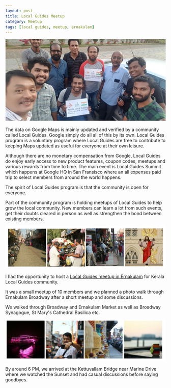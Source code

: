 ```yaml
---
layout: post
title: Local Guides Meetup
category: Meetup
tags: [local guides, meetup, ernakulam]
---
```

<div class="featured">
  <img src="/public/images/local_guides_group.jpg" alt="Local Guides at St. Mary's Church Ground. Includes Midhun Harikumar" />
</div>

The data on Google Maps is mainly updated and verified by a community called Local Guides. Google simply do all all of this by its own.
Local Guides program is a voluntary program where Local Guides are free to contribute to keeping Maps updated as useful for everyone at their own leisure. 

<!-- more -->

Although there are no monetary compensation from Google, Local Guides do enjoy early access to new product features, coupon codes, meetups and various rewards from time to time.
The main event is Local Guides Summit which happens at Google HQ in San Fransisco where an all expenses paid trip to select members from around the world happens.

The spirit of Local Guides program is that the community is open for everyone. 

Part of the community program is holding meetups of Local Guides to help grow the local community. New members can learn a lot from such events, get their doubts cleared in person as well as strengthen the bond between existing members.

![Views from GDD India 2017](/public/images/local_guides_collage_01.jpg)

I had the opportunity to host a [Local Guides meetup in Ernakulam](https://maps.google.com/localguides/meetup/ernakulam-local-guides-meetup) for Kerala Local Guides community.

It was a small meetup of 10 members and we planned a photo walk through Ernakulam Broadway after a short meetup and some discussions. 

We walked through Broadway and Ernakulam Market as well as Broadway Synagogue, St Mary's Cathedral Basilica etc.

![Views from GDD India 2017](/public/images/local_guides_collage_02.jpg)

By around 6 PM, we arrived at the Kettuvallam Bridge near Marine Drive where we watched the Sunset and had casual discussions before saying goodbyes.
